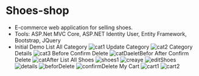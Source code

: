 # Shoes-shop
- E-commerce web application for selling shoes. 
- Tools: ASP.Net MVC Core, ASP.NET Identity User, Entity Framework, Bootstrap, JQuery
- Initial Demo 
 List All Category
![cat1](https://user-images.githubusercontent.com/57669085/191618019-d8ae7206-371a-4c70-b60e-7173b90b9be7.PNG)
Update Category 
![cat2](https://user-images.githubusercontent.com/57669085/191618022-6ed8a046-582b-4c90-92d4-c6bbe987eb78.PNG)
Category Details 
![cat3](https://user-images.githubusercontent.com/57669085/191618026-119beb0c-c060-4c98-be9f-d41606949b41.PNG)
Before Confirm Delete 
![catDaeletBefor](https://user-images.githubusercontent.com/57669085/191618062-0cf889f0-4af8-4453-a327-1e108c97b118.PNG)
After Confirm Delete
![catAfter](https://user-images.githubusercontent.com/57669085/191618149-5ca13b42-12bf-418d-84b9-b27e468f174a.PNG)
List All Shoes
![shoes1](https://user-images.githubusercontent.com/57669085/191617314-a004fada-ba20-4276-ab80-1558149bc918.PNG)
![creaye](https://user-images.githubusercontent.com/57669085/192346899-976ff160-095b-4d7c-9454-56df6ebd207a.PNG)
![editShoes](https://user-images.githubusercontent.com/57669085/192347421-0e7d2c0e-a5e4-4cdb-bea2-984ba88aa227.PNG)
![details](https://user-images.githubusercontent.com/57669085/192347425-a43b8993-225b-4cbe-a267-6e6096f9d272.PNG)
![beforDelete](https://user-images.githubusercontent.com/57669085/192347428-56937edc-4c10-4f09-9665-bc776b2f6695.PNG)
![confirmDelete](https://user-images.githubusercontent.com/57669085/192347432-7785931f-858b-4548-aedb-b444d42bb67c.PNG)
My Cart
![cart1](https://user-images.githubusercontent.com/57669085/195836359-9779fb2f-bf59-4a34-aca7-5dd5cb9ea299.PNG)
![cart2](https://user-images.githubusercontent.com/57669085/195836367-bcaf35a6-8663-4df5-973a-7888be89d50f.PNG)
